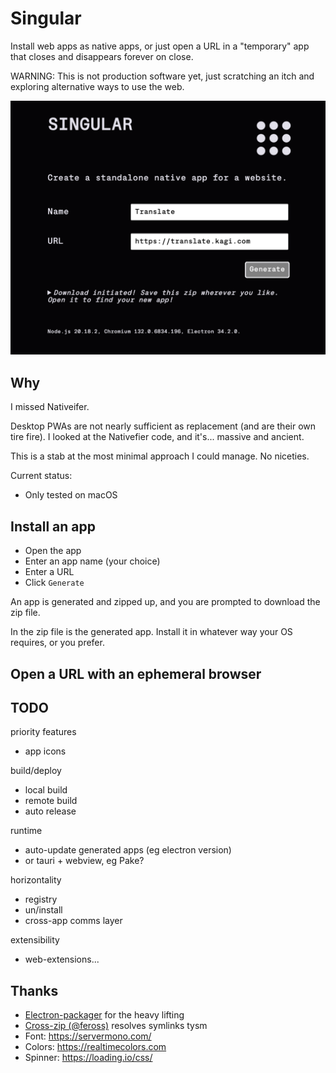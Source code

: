 # Singular

Install web apps as native apps, or just open a URL in a "temporary" app that
closes and disappears forever on close.

WARNING: This is not production software yet, just scratching an itch and exploring
alternative ways to use the web.

<img src="screenshot.png">

## Why

I missed Nativeifer.

Desktop PWAs are not nearly sufficient as replacement (and are their own tire fire).
I looked at the Nativefier code, and it's... massive and ancient.

This is a stab at the most minimal approach I could manage. No niceties.

Current status:

- Only tested on macOS

## Install an app

- Open the app
- Enter an app name (your choice)
- Enter a URL
- Click `Generate`

An app is generated and zipped up, and you are prompted to download the zip file.

In the zip file is the generated app. Install it in whatever way your OS requires, or you prefer.

## Open a URL with an ephemeral browser



## TODO

priority features
- app icons

build/deploy
- local build
- remote build
- auto release

runtime
- auto-update generated apps (eg electron version)
- or tauri + webview, eg Pake?

horizontality
- registry
- un/install
- cross-app comms layer

extensibility
- web-extensions...

## Thanks

- [Electron-packager](https://electron.github.io/packager/main/index.html) for the heavy lifting
- [Cross-zip (@feross)](https://github.com/feross/cross-zip) resolves symlinks tysm
- Font: https://servermono.com/
- Colors: https://realtimecolors.com
- Spinner: https://loading.io/css/
